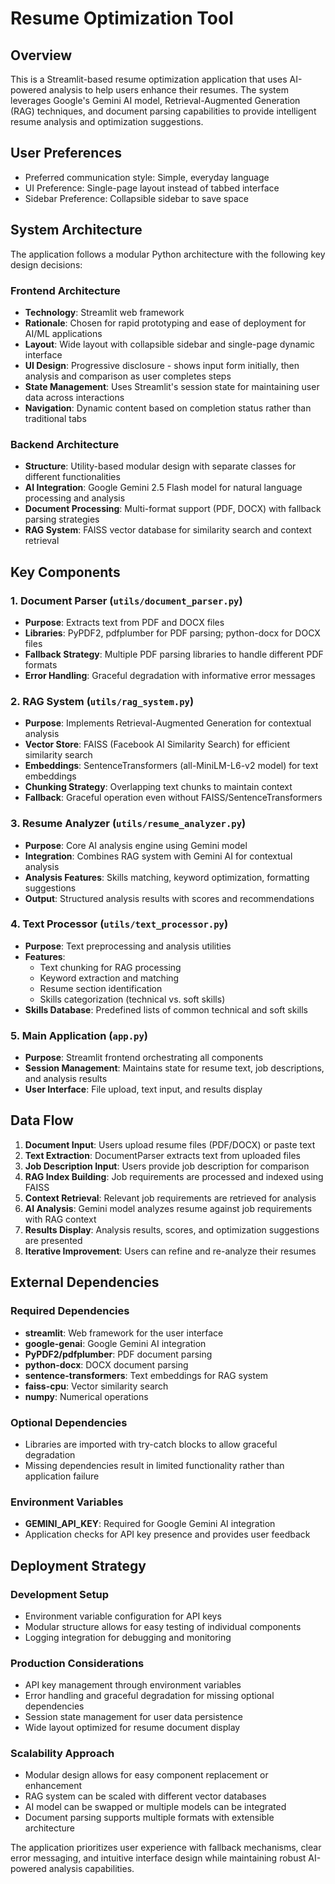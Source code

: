 # Resume Optimization Tool

## Overview

This is a Streamlit-based resume optimization application that uses AI-powered analysis to help users enhance their resumes. The system leverages Google's Gemini AI model, Retrieval-Augmented Generation (RAG) techniques, and document parsing capabilities to provide intelligent resume analysis and optimization suggestions.

## User Preferences

- Preferred communication style: Simple, everyday language
- UI Preference: Single-page layout instead of tabbed interface
- Sidebar Preference: Collapsible sidebar to save space

## System Architecture

The application follows a modular Python architecture with the following key design decisions:

### Frontend Architecture
- **Technology**: Streamlit web framework
- **Rationale**: Chosen for rapid prototyping and ease of deployment for AI/ML applications
- **Layout**: Wide layout with collapsible sidebar and single-page dynamic interface
- **UI Design**: Progressive disclosure - shows input form initially, then analysis and comparison as user completes steps
- **State Management**: Uses Streamlit's session state for maintaining user data across interactions
- **Navigation**: Dynamic content based on completion status rather than traditional tabs

### Backend Architecture
- **Structure**: Utility-based modular design with separate classes for different functionalities
- **AI Integration**: Google Gemini 2.5 Flash model for natural language processing and analysis
- **Document Processing**: Multi-format support (PDF, DOCX) with fallback parsing strategies
- **RAG System**: FAISS vector database for similarity search and context retrieval

## Key Components

### 1. Document Parser (`utils/document_parser.py`)
- **Purpose**: Extracts text from PDF and DOCX files
- **Libraries**: PyPDF2, pdfplumber for PDF parsing; python-docx for DOCX files
- **Fallback Strategy**: Multiple PDF parsing libraries to handle different PDF formats
- **Error Handling**: Graceful degradation with informative error messages

### 2. RAG System (`utils/rag_system.py`)
- **Purpose**: Implements Retrieval-Augmented Generation for contextual analysis
- **Vector Store**: FAISS (Facebook AI Similarity Search) for efficient similarity search
- **Embeddings**: SentenceTransformers (all-MiniLM-L6-v2 model) for text embeddings
- **Chunking Strategy**: Overlapping text chunks to maintain context
- **Fallback**: Graceful operation even without FAISS/SentenceTransformers

### 3. Resume Analyzer (`utils/resume_analyzer.py`)
- **Purpose**: Core AI analysis engine using Gemini model
- **Integration**: Combines RAG system with Gemini AI for contextual analysis
- **Analysis Features**: Skills matching, keyword optimization, formatting suggestions
- **Output**: Structured analysis results with scores and recommendations

### 4. Text Processor (`utils/text_processor.py`)
- **Purpose**: Text preprocessing and analysis utilities
- **Features**: 
  - Text chunking for RAG processing
  - Keyword extraction and matching
  - Resume section identification
  - Skills categorization (technical vs. soft skills)
- **Skills Database**: Predefined lists of common technical and soft skills

### 5. Main Application (`app.py`)
- **Purpose**: Streamlit frontend orchestrating all components
- **Session Management**: Maintains state for resume text, job descriptions, and analysis results
- **User Interface**: File upload, text input, and results display

## Data Flow

1. **Document Input**: Users upload resume files (PDF/DOCX) or paste text
2. **Text Extraction**: DocumentParser extracts text from uploaded files
3. **Job Description Input**: Users provide job description for comparison
4. **RAG Index Building**: Job requirements are processed and indexed using FAISS
5. **Context Retrieval**: Relevant job requirements are retrieved for analysis
6. **AI Analysis**: Gemini model analyzes resume against job requirements with RAG context
7. **Results Display**: Analysis results, scores, and optimization suggestions are presented
8. **Iterative Improvement**: Users can refine and re-analyze their resumes

## External Dependencies

### Required Dependencies
- **streamlit**: Web framework for the user interface
- **google-genai**: Google Gemini AI integration
- **PyPDF2/pdfplumber**: PDF document parsing
- **python-docx**: DOCX document parsing
- **sentence-transformers**: Text embeddings for RAG system
- **faiss-cpu**: Vector similarity search
- **numpy**: Numerical operations

### Optional Dependencies
- Libraries are imported with try-catch blocks to allow graceful degradation
- Missing dependencies result in limited functionality rather than application failure

### Environment Variables
- **GEMINI_API_KEY**: Required for Google Gemini AI integration
- Application checks for API key presence and provides user feedback

## Deployment Strategy

### Development Setup
- Environment variable configuration for API keys
- Modular structure allows for easy testing of individual components
- Logging integration for debugging and monitoring

### Production Considerations
- API key management through environment variables
- Error handling and graceful degradation for missing optional dependencies
- Session state management for user data persistence
- Wide layout optimized for resume document display

### Scalability Approach
- Modular design allows for easy component replacement or enhancement
- RAG system can be scaled with different vector databases
- AI model can be swapped or multiple models can be integrated
- Document parsing supports multiple formats with extensible architecture

The application prioritizes user experience with fallback mechanisms, clear error messaging, and intuitive interface design while maintaining robust AI-powered analysis capabilities.